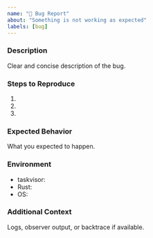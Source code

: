 ```yaml
---
name: "🐛 Bug Report"
about: "Something is not working as expected"
labels: [bug]
---
```


### Description
Clear and concise description of the bug.

### Steps to Reproduce
1.
2.
3.

### Expected Behavior
What you expected to happen. 

### Environment
- taskvisor:
- Rust:
- OS:

### Additional Context
Logs, observer output, or backtrace if available.
